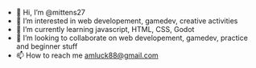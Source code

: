 - 👋 Hi, I’m @mittens27
- 👀 I’m interested in web developement, gamedev, creative activities
- 🌱 I’m currently learning javascript, HTML, CSS, Godot
- 💞️ I’m looking to collaborate on web developement, gamedev, practice and beginner stuff
- 📫 How to reach me amluck88@gmail.com

<!---
mittens27/mittens27 is a ✨ special ✨ repository because its `README.md` (this file) appears on your GitHub profile.
You can click the Preview link to take a look at your changes.
--->
